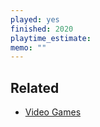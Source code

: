 ```yaml
---
played: yes
finished: 2020
playtime_estimate:
memo: ""
---
```


## Related
- [Video Games](notes/Video%20Games.md)